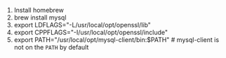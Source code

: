1. Install homebrew
2. brew install mysql
3. export LDFLAGS="-L/usr/local/opt/openssl/lib"
4. export CPPFLAGS="-I/usr/local/opt/openssl/include"
5. export PATH="/usr/local/opt/mysql-client/bin:$PATH"  # mysql-client is not on the `PATH` by default


